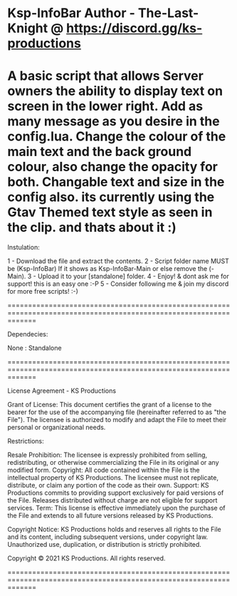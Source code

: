 
Ksp-InfoBar
Author - The-Last-Knight @ https://discord.gg/ks-productions
===================================================================================================================

A basic script that allows Server owners the ability to display text on screen in the lower right. Add as many message as you desire in the config.lua. Change the colour of the main text and the back ground colour, also change the opacity for both. Changable text and size in the config also. its currently using the Gtav Themed text style as seen in the clip. and thats about it :) 
===================================================================================================================

Instulation:

1 - Download the file and extract the contents.
2 - Script folder name MUST be (Ksp-InfoBar) If it shows as Ksp-InfoBar-Main or else remove the (-Main).
3 - Upload it to your [standalone] folder.
4 - Enjoy! & dont ask me for support! this is an easy one :-P
5 - Consider following me & join my discord for more free scripts! :-)

===================================================================================================================

Dependecies:

None : Standalone 

===================================================================================================================

License Agreement - KS Productions

Grant of License: This document certifies the grant of a license to the bearer for the use of the accompanying file (hereinafter referred to as "the File"). The licensee is authorized to modify and adapt the File to meet their personal or organizational needs.

Restrictions:

Resale Prohibition: The licensee is expressly prohibited from selling, redistributing, or otherwise commercializing the File in its original or any modified form.
Copyright: All code contained within the File is the intellectual property of KS Productions. The licensee must not replicate, distribute, or claim any portion of the code as their own.
Support: KS Productions commits to providing support exclusively for paid versions of the File. Releases distributed without charge are not eligible for support services.
Term: This license is effective immediately upon the purchase of the File and extends to all future versions released by KS Productions.

Copyright Notice: KS Productions holds and reserves all rights to the File and its content, including subsequent versions, under copyright law. Unauthorized use, duplication, or distribution is strictly prohibited.

Copyright © 2021 KS Productions. All rights reserved.

===================================================================================================================
